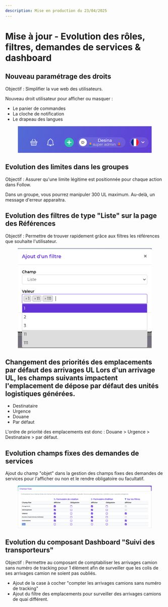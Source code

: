 ```yaml
---
description: Mise en production du 23/04/2025
---
```


# Mise à jour - Evolution des rôles, filtres, demandes de services & dashboard

## **Nouveau paramétrage des droits**

Objectif : Simplifier la vue web des utilisateurs.

Nouveau droit utilisateur pour afficher ou masquer :&#x20;

* Le panier de commandes
* La cloche de notification
* Le drapeau des langues

<figure><img src="../../.gitbook/assets/image (149).png" alt=""><figcaption></figcaption></figure>

## Evolution des limites dans les groupes

Objectif : Assurer qu'une limite légitime est positionnée pour chaque action dans Follow.&#x20;

Dans un groupe, vous pourrez manipuler 300 UL maximum. Au-delà, un message d'erreur apparaitra.



## Evolution des filtres de type "Liste" sur la page des Références

Objectif : Permettre de trouver rapidement grâce aux filtres les références que souhaite l'utilisateur.

<figure><img src="../../.gitbook/assets/image (150).png" alt=""><figcaption></figcaption></figure>

## Changement des priorités des emplacements par défaut des arrivages UL Lors d'un arrivage UL, les champs suivants impactent l'emplacement de dépose par défaut des unités logistiques générées.&#x20;

* Destinataire
* Urgence
* Douane&#x20;
* Par défaut

L'ordre de priorité des emplacements est donc : Douane > Urgence > Destinataire > par défaut.



## Evolution champs fixes des demandes de services&#x20;

Ajout du champ "objet" dans la gestion des champs fixes des demandes de services pour l'afficher ou non et le rendre obligatoire ou facultatif.

<figure><img src="../../.gitbook/assets/image (151).png" alt=""><figcaption></figcaption></figure>



## Evolution du composant Dashboard "Suivi des transporteurs"&#x20;

Objectif : Permettre au composant de comptabiliser les arrivages camion sans numéro de tracking pour 1 élément afin de surveiller que les colis de ses arrivages camion ne soient pas oubliés.

* Ajout de la case à cocher "compter les arrivages camions sans numéro de tracking"
* Ajout du filtre des emplacements pour surveiller des arrivages camions de quai différent.

